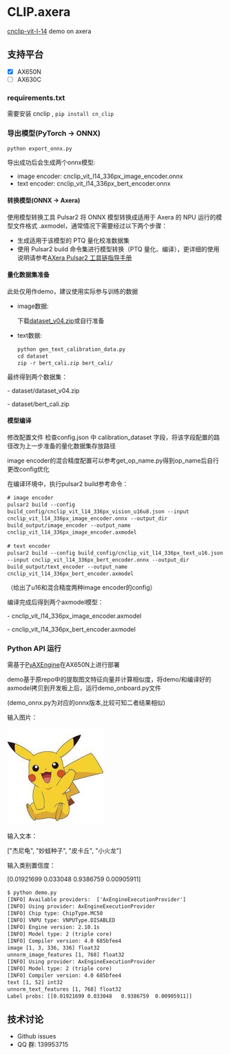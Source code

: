 # CLIP.axera
[cnclip-vit-l-14](https://github.com/OFA-Sys/Chinese-CLIP) demo on axera

## 支持平台
- [x] AX650N
- [ ] AX630C

### requirements.txt

需要安装 cnclip , `pip install cn_clip`

### 导出模型(PyTorch -> ONNX)
```
python export_onnx.py
```
导出成功后会生成两个onnx模型:
- image encoder: cnclip_vit_l14_336px_image_encoder.onnx
- text encoder: cnclip_vit_l14_336px_bert_encoder.onnx


#### 转换模型(ONNX -> Axera)
使用模型转换工具 Pulsar2 将 ONNX 模型转换成适用于 Axera 的 NPU 运行的模型文件格式 .axmodel，通常情况下需要经过以下两个步骤：

- 生成适用于该模型的 PTQ 量化校准数据集
- 使用 Pulsar2 build 命令集进行模型转换（PTQ 量化、编译），更详细的使用说明请参考[AXera Pulsar2 工具链指导手册](https://pulsar2-docs.readthedocs.io/zh-cn/latest/index.html)


#### 量化数据集准备
此处仅用作demo，建议使用实际参与训练的数据
- image数据:

    下载[dataset_v04.zip](https://github.com/user-attachments/files/20480889/dataset_v04.zip)或自行准备

- text数据:
    ```
    python gen_text_calibration_data.py
    cd dataset
    zip -r bert_cali.zip bert_cali/
    ```
最终得到两个数据集：

\- dataset/dataset_v04.zip

\- dataset/bert_cali.zip

#### 模型编译
修改配置文件
检查config.json 中 calibration_dataset 字段，将该字段配置的路径改为上一步准备的量化数据集存放路径

image encoder的混合精度配置可以参考get_op_name.py得到op_name后自行更改config优化

在编译环境中，执行pulsar2 build参考命令：
```
# image encoder
pulsar2 build --config build_config/cnclip_vit_l14_336px_vision_u16u8.json --input cnclip_vit_l14_336px_image_encoder.onnx --output_dir build_output/image_encoder --output_name cnclip_vit_l14_336px_image_encoder.axmodel

# text encoder
pulsar2 build --config build_config/cnclip_vit_l14_336px_text_u16.json --input cnclip_vit_l14_336px_bert_encoder.onnx --output_dir build_output/text_encoder --output_name cnclip_vit_l14_336px_bert_encoder.axmodel
```

（给出了u16和混合精度两种image encoder的config）


编译完成后得到两个axmodel模型：


\- cnclip_vit_l14_336px_image_encoder.axmodel

\- cnclip_vit_l14_336px_bert_encoder.axmodel


### Python API 运行
需基于[PyAXEngine](https://github.com/AXERA-TECH/pyaxengine)在AX650N上进行部署

demo基于原repo中的提取图文特征向量并计算相似度，将demo/和编译好的axmodel拷贝到开发板上后，运行demo_onboard.py文件

(demo_onnx.py为对应的onnx版本,比较可知二者结果相似)

输入图片：

![](demo/pokemon.jpeg)

输入文本：

["杰尼龟", "妙蛙种子", "皮卡丘", "小火龙"]

输入类别置信度：

[0.01921699 0.033048   0.9386759  0.00905911]

```shell
$ python demo.py
[INFO] Available providers:  ['AxEngineExecutionProvider']
[INFO] Using provider: AxEngineExecutionProvider
[INFO] Chip type: ChipType.MC50
[INFO] VNPU type: VNPUType.DISABLED
[INFO] Engine version: 2.10.1s
[INFO] Model type: 2 (triple core)
[INFO] Compiler version: 4.0 685bfee4
image [1, 3, 336, 336] float32
unnorm_image_features [1, 768] float32
[INFO] Using provider: AxEngineExecutionProvider
[INFO] Model type: 2 (triple core)
[INFO] Compiler version: 4.0 685bfee4
text [1, 52] int32
unnorm_text_features [1, 768] float32
Label probs: [[0.01921699 0.033048   0.9386759  0.00905911]]
```


## 技术讨论

- Github issues
- QQ 群: 139953715